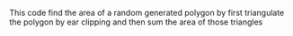This code find the area of a random generated polygon by first triangulate the polygon by ear clipping and then sum the area of those triangles
